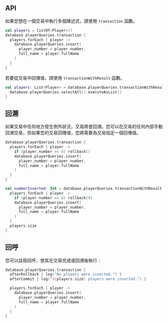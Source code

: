 ## API

如果您想在一個交易中執行多個陳述式，請使用 `transaction` 函數。

```kotlin
val players = listOf<Player>()
database.playerQueries.transaction {
  players.forEach { player ->
    database.playerQueries.insert(
      player_number = player.number,
      full_name = player.fullName
    )
  }
}
```

若要從交易中回傳值，請使用 `transactionWithResult` 函數。

```kotlin
val players: List<Player> = database.playerQueries.transactionWithResult {
  database.playerQueries.selectAll().executeAsList()
}
```

## 回溯

如果交易中任何地方發生例外狀況，交易將會回溯。您可以在交易的任何內部手動回溯交易，但如果您的交易回傳值，您將需要為交易指定一個回傳值。

```kotlin
database.playerQueries.transaction {
  players.forEach { player ->
    if (player.number == 0) rollback()
    database.playerQueries.insert(
      player_number = player.number,
      full_name = player.fullName
    )
  }
}
```

```kotlin
val numberInserted: Int = database.playerQueries.transactionWithResult {
  players.forEach { player ->
    if (player.number == 0) rollback(0)
    database.playerQueries.insert(
      player_number = player.number,
      full_name = player.fullName
    )
  }
  players.size
}
```

## 回呼

您可以註冊回呼，使其在交易完成或回溯後執行：

```kotlin
database.playerQueries.transaction {
  afterRollback { log("No players were inserted.") }
  afterCommit { log("${players.size} players were inserted.") }

  players.forEach { player ->
    database.playerQueries.insert(
      player_number = player.number,
      full_name = player.fullName
    )
  }
}
```